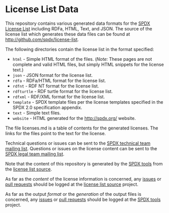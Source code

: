 # License List Data

This repository contains various generated data formats for the [SPDX License List](http://spdx.org/licenses/) including RDFa, HTML, Text, and JSON. The source of the license list which generates these data files can be found at http://github.com/spdx/license-list.

The following directories contain the license list in the format specified:

* `html` - Simple HTML format of the files. (*Note:* These pages are not complete and valid HTML files, but simply HTML snippets for the license text.)
* `json` - JSON format for the license list.
* `rdfa` - RDFa/HTML format for the license list.
* `rdfnt` - RDF NT format for the license list.
* `rdfturtle` - RDF turtle format for the license list.
* `rdfxml` - RDF/XML format for the license list.
* `template` - SPDX template files per the license templates specified in the SPDX 2.0 specification appendix.
* `text` - Simple text files.
* `website` - HTML generated for the http://spdx.org/ website.

The file licenses.md is a table of contents for the generated licenses.  The links for the files point to the text for the license.

Technical questions or issues can be sent to the [SPDX technical team mailing list](mailto:spdx-tech@lists.spdx.org).
Questions or issues on the license content can be sent to the [SPDX legal team mailing list](mailto:spdx-legal@lists.spdx.org).

Note that the content of this repository is generated by the [SPDX tools](http://github.com/spdx/tools) from the [license list source](http://github.com/spdx/license-list).

As far as the *content* of the license information is concerned, any [issues](https://github.com/spdx/license-list/issues) or [pull requests](https://github.com/spdx/license-list/pulls) should be logged at the [license list source](http://github.com/spdx/license-list) project.

As far as the output *format* or the *generation* of the output files is concerned, any [issues](https://github.com/spdx/tools/issues) or [pull requests](https://github.com/spdx/tools/pulls) should be logged at the [SPDX tools](http://github.com/spdx/tools) project.
